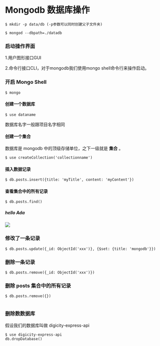 # Mongodb 数据库操作

```
$ mkdir -p data/db (-p参数可以同时创建父子文件夹)

```

```
$ mongod --dbpath=./datadb

```
### 启动操作界面

1.用户图形接口GUI

2.命令行接口CLI，对于mongodb我们使用mongo shell命令行来操作启动。

### 开启 Mongo Shell

```
$ mongo

```
#### 创建一个数据库

```
$ use dataname

```
数据库名字一般跟项目名字相同

#### 创建一个集合
数据库是 mongodb 中的顶级存储单位，之下一级就是 **集合** 。

```
$ use createCollection('collectionname')

```

#### 插入数据记录

```
$ db.posts.insert({title: 'myTitle', content: 'myContent'})

```
#### 查看集合中的所有记录

```
$ db.posts.find()

```
##### hello Ada

![](https://github.com/happypeter/digicity-express-api/blob/master/doc/img/001-ada.png?raw=true)

### 修改了一条记录

```
$ db.posts.update({_id: ObjectId('xxx')}, {$set: {title: 'mongodb'}})

```

### 删除一条记录

```
$ db.posts.remove({_id: ObjectId('xxx')})

```
### 删除 posts 集合中的所有记录

```
$ db.posts.remove({})
  
```

### 删除数数据库
假设我们的数据库叫做 digicity-express-api

```
$ use digicity-express-api
db.dropDatabase()

```
